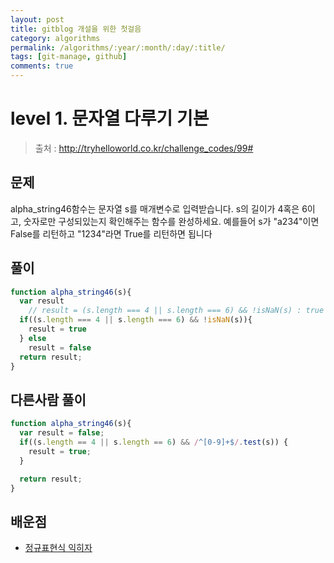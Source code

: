 ```yaml
---
layout: post
title: gitblog 개설을 위한 첫걸음
category: algorithms
permalink: /algorithms/:year/:month/:day/:title/
tags: [git-manage, github]
comments: true
---
```


# level 1. 문자열 다루기 기본
> 출처 : http://tryhelloworld.co.kr/challenge_codes/99#

## 문제
alpha_string46함수는 문자열 s를 매개변수로 입력받습니다.
s의 길이가 4혹은 6이고, 숫자로만 구성되있는지 확인해주는 함수를 완성하세요.
예를들어 s가 "a234"이면 False를 리턴하고 "1234"라면 True를 리턴하면 됩니다


## 풀이
```javascript
function alpha_string46(s){
  var result
	// result = (s.length === 4 || s.length === 6) && !isNaN(s) : true : false;
  if((s.length === 4 || s.length === 6) && !isNaN(s)){
  	result = true
  } else
    result = false
  return result;
}
```

## 다른사람 풀이
```javascript
function alpha_string46(s){
  var result = false;
  if((s.length == 4 || s.length == 6) && /^[0-9]+$/.test(s)) {
    result = true;
  }

  return result;
}

```

## 배운점
- [정규표현식 익히자](https://opentutorials.org/course/909/5142)